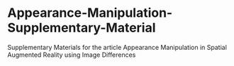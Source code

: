 # Appearance-Manipulation-Supplementary-Material
Supplementary Materials for the article Appearance Manipulation in Spatial Augmented Reality using Image Differences
